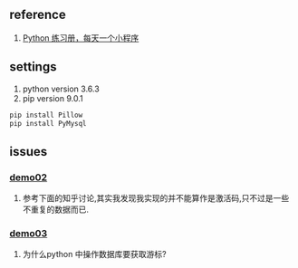 ## reference
1. [Python 练习册，每天一个小程序](https://github.com/Yixiaohan/show-me-the-code)  

## settings
1. python version 3.6.3  
2. pip version 9.0.1  
``` cmd
pip install Pillow
pip install PyMysql
```

## issues
### [demo02](./demo02/readme.md)  
1. 参考下面的知乎讨论,其实我发现我实现的并不能算作是激活码,只不过是一些不重复的数据而已.

### [demo03](./demo03/readme.md)  
1. 为什么python 中操作数据库要获取游标?  